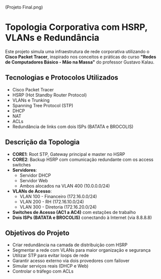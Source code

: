 (Projeto Final.png)

# Topologia Corporativa com HSRP, VLANs e Redundância

Este projeto simula uma infraestrutura de rede corporativa utilizando o **Cisco Packet Tracer**, inspirado nos conceitos e práticas do curso **"Redes de Computadores Básico - Mão na Massa"** do professor Gustavo Kalau.

## Tecnologias e Protocolos Utilizados

- Cisco Packet Tracer
- HSRP (Hot Standby Router Protocol)
- VLANs e Trunking
- Spanning Tree Protocol (STP)
- DHCP
- NAT
- ACLs
- Redundância de links com dois ISPs (BATATA e BROCOLIS)

## Descrição da Topologia

- **CORE1**: Root STP, Gateway principal e master no HSRP
- **CORE2**: Backup HSRP com comunicação redundante com os access switches
- **Servidores**:
  - Servidor DHCP
  - Servidor Web
  - Ambos alocados na VLAN 400 (10.0.0.0/24)
- **VLANs de Acesso**:
  - VLAN 100 - Financeiro (172.16.0.0/24)
  - VLAN 200 - RH (172.16.10.0/24)
  - VLAN 300 - Diretoria (172.16.20.0/24)
- **Switches de Acesso (AC1 a AC4)** com estações de trabalho
- **Dois ISPs (BATATA e BROCOLIS)** conectando à Internet (via 8.8.8.8)

## Objetivos do Projeto

- Criar redundância na camada de distribuição com HSRP
- Segmentar a rede com VLANs para maior organização e segurança
- Utilizar STP para evitar loops de rede
- Garantir acesso externo via dois provedores com failover
- Simular serviços reais (DHCP e Web)
- Controlar o tráfego com ACLs
